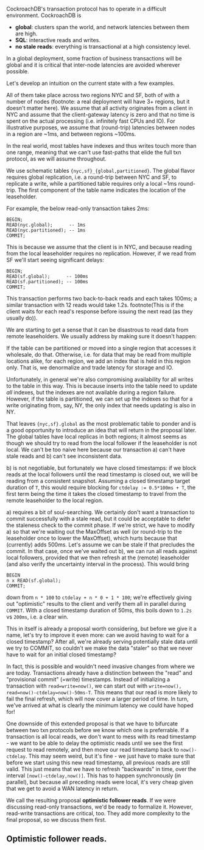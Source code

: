 CockroachDB's transaction protocol has to operate in a difficult environment. CockroachDB is

- **global**: clusters span the world, and network latencies between them are high.
- **SQL**: interactive reads and writes.
- **no stale reads**: everything is transactional at a high consistency level.

In a global deployment, some fraction of business transactions will be global and it is critical that inter-node latencies are avoided wherever possible.

Let's develop an intuition on the current state with a few examples.

All of them take place across two regions NYC and SF, both of with a number of nodes (footnote: a real deployment will have 3+ regions, but it doesn't matter here). We assume that all activity originates from a client in NYC and assume that the client-gateway latency is zero and that no time is spent on the actual processing (i.e. infinitely fast CPUs and IO). For illustrative purposes, we assume that (round-trip) latencies between nodes in a region are ~1ms, and between regions ~100ms.

In the real world, most tables have indexes and thus writes touch more than one range, meaning that we can't use fast-paths that elide the full txn protocol, as we will assume throughout.

We use schematic tables `{nyc,sf}_{global,partitioned}`. The global flavor requires global replication, i.e. a round-trip between NYC and SF, to replicate a write, while a partitioned table requires only a local ~1ms round-trip. The first component of the table name indicates the location of the leaseholder.

For example, the below read-only transaction takes 2ms:

```
BEGIN;
READ(nyc.global);      -- 1ms
READ(nyc.partitioned); -- 1ms
COMMIT;
```

This is because we assume that the client is in NYC, and because reading from the local leaseholder requires no replication. However, if we read from SF we'll start seeing significant delays:

```
BEGIN;
READ(sf.global);      -- 100ms
READ(sf.partitioned); -- 100ms
COMMIT;
```

This transaction performs two back-to-back reads and each takes 100ms; a similar transaction with 12 reads would take 1.2s. footnote(This is if the client waits for each read's response before issuing the next read (as they usually do)).

We are starting to get a sense that it can be disastrous to read data from remote leaseholders. We usually address by making sure it doesn't happen:

If the table can be partitioned or moved into a single region that accesses it wholesale, do that.
Otherwise, i.e. for data that may be read from multiple locations alike, for each region, we add an index that is held in this region only. That is, we denormalize and trade latency for storage and IO.

Unfortunately, in general we're also compromising availability for all writes to the table in this way. This is because inserts into the table need to update *all* indexes, but the indexes are not available during a region failure. However, if the table is partitioned, we can set up the indexes so that for a write originating from, say, NY, the only index that needs updating is also in NY.

That leaves `{nyc,sf}.global` as the most problematic table to ponder and is a good opportunity to introduce an idea that will return in the proposal later. The global tables have local replicas in both regions; it almost seems as though we should try to read from the local follower if the leaseholder is not local. We can't be too naive here because our transaction a) can't have stale reads and b) can't see inconsistent data.

b) is not negotiable, but fortunately we have closed timestamps: if we block reads at the local followers until the read timestamp is closed out, we will be reading from a consistent snapshot. Assuming a closed timestamp target duration of `T`, this would require blocking for `ctdelay := 0.5*100ms + T`, the first term being the time it takes the closed timestamp to travel from the remote leaseholder to the local region.

a) requires a bit of soul-searching. We certainly don't want a transaction to commit successfully with a stale read, but it could be acceptable to defer the staleness check to the commit phase. If we're strict, we have to modify a) so that we're waiting out the MaxOffset as well (or round-trip to the leaseholder once to lower the MaxOffset), which hurts because that (currently) adds 500ms.
Let's assume we can be stale if that precludes the commit. In that case, once we've waited out b), we can run all reads against local followers, provided that we then refresh at the (remote) leaseholder (and also verify the uncertainty interval in the process). This would bring

```
BEGIN
n x READ(sf.global);
COMMIT;
```

down from `n * 100` to `ctdelay + n * 0 + 1 * 100`; we're effectively giving out "optimistic" results to the client and verify them all in parallel during `COMMIT`. With a closed timestamp duration of 50ms, this boils down to `1.2s` vs `200ms`, i.e. a clear win.

This in itself is already a proposal worth considering, but before we give it a name, let's try to improve it even more: can we avoid having to wait for a closed timestamp? After all, we're already serving potentially stale data until we try to COMMIT, so couldn't we make the data "staler" so that we never have to wait for an initial closed timestamp?

In fact, this is possible and wouldn't need invasive changes from where we are today. Transactions already have a distinction between the "read" and "provisional commit" (=write) timestamps. Instead of initializing a transaction with `read=write=now()`, we can start out with `write=now(), read=now()-ctdelay=now()-50ms-T`. This means that our read is more likely to fail the final refresh, which will now cover a larger period of time. In turn, we've arrived at what is clearly the minimum latency we could have hoped for!

One downside of this extended proposal is that we have to bifurcate between two txn protocols before we know which one is preferrable. If a transaction is all local reads, we don't want to mess with its read timestamp - we want to be able to delay the optimistic reads until we see the first request to read remotely, and then move our read timestamp back to `now()-ctdelay`. This may seem weird, but it's fine - we just have to make sure that before we start using this new read timestamp, all previous reads are still valid. This just means that we have to refresh "backwards" in time, over the interval `[now()-ctdelay,now()]`. This has to happen synchronously (in parallel), but because all preceding reads were local, it's very cheap given that we get to avoid a WAN latency in return.

We call the resulting proposal **optimistic follower reads**. If we were discussing read-only transactions, we'd be ready to formalize it. However, read-write transactions are critical, too. They add more complexity to the final proposal, so we discuss them first.

## Optimistic follower reads.



